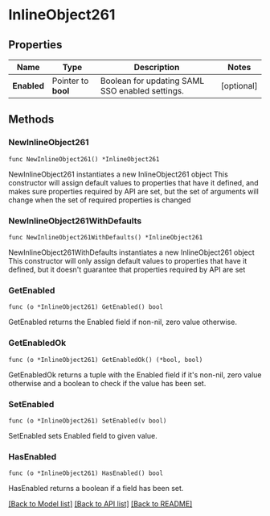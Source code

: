 # InlineObject261

## Properties

Name | Type | Description | Notes
------------ | ------------- | ------------- | -------------
**Enabled** | Pointer to **bool** | Boolean for updating SAML SSO enabled settings. | [optional] 

## Methods

### NewInlineObject261

`func NewInlineObject261() *InlineObject261`

NewInlineObject261 instantiates a new InlineObject261 object
This constructor will assign default values to properties that have it defined,
and makes sure properties required by API are set, but the set of arguments
will change when the set of required properties is changed

### NewInlineObject261WithDefaults

`func NewInlineObject261WithDefaults() *InlineObject261`

NewInlineObject261WithDefaults instantiates a new InlineObject261 object
This constructor will only assign default values to properties that have it defined,
but it doesn't guarantee that properties required by API are set

### GetEnabled

`func (o *InlineObject261) GetEnabled() bool`

GetEnabled returns the Enabled field if non-nil, zero value otherwise.

### GetEnabledOk

`func (o *InlineObject261) GetEnabledOk() (*bool, bool)`

GetEnabledOk returns a tuple with the Enabled field if it's non-nil, zero value otherwise
and a boolean to check if the value has been set.

### SetEnabled

`func (o *InlineObject261) SetEnabled(v bool)`

SetEnabled sets Enabled field to given value.

### HasEnabled

`func (o *InlineObject261) HasEnabled() bool`

HasEnabled returns a boolean if a field has been set.


[[Back to Model list]](../README.md#documentation-for-models) [[Back to API list]](../README.md#documentation-for-api-endpoints) [[Back to README]](../README.md)



